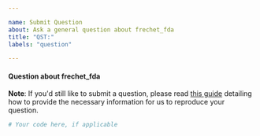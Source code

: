 ```yaml
---

name: Submit Question
about: Ask a general question about frechet_fda
title: "QST:"
labels: "question"

---
```


#### Question about frechet_fda

**Note**: If you'd still like to submit a question, please read [this guide](
https://matthewrocklin.com/blog/work/2018/02/28/minimal-bug-reports) detailing how to
provide the necessary information for us to reproduce your question.

```python
# Your code here, if applicable
```
